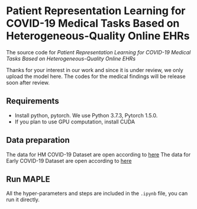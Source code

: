 # Patient Representation Learning for COVID-19 Medical Tasks Based on Heterogeneous-Quality Online EHRs

The source code for *Patient Representation Learning for COVID-19 Medical Tasks Based on Heterogeneous-Quality Online EHRs*

Thanks for your interest in our work and since it is under review, we only upload the model here.
The codes for the medical findings will be release soon after review.

## Requirements

* Install python, pytorch. We use Python 3.7.3, Pytorch 1.5.0.
* If you plan to use GPU computation, install CUDA

## Data preparation
The data for HM COVID-19 Dataset are open according to [here](https://www.hmhospitales.com/coronavirus/covid-data-save-lives/english-version)
The data for Early COVID-19 Dataset are open according to [here](https://www.nature.com/articles/s42256-020-0180-7)


## Run MAPLE

All the hyper-parameters and steps are included in the `.ipynb` file, you can run it directly. 
